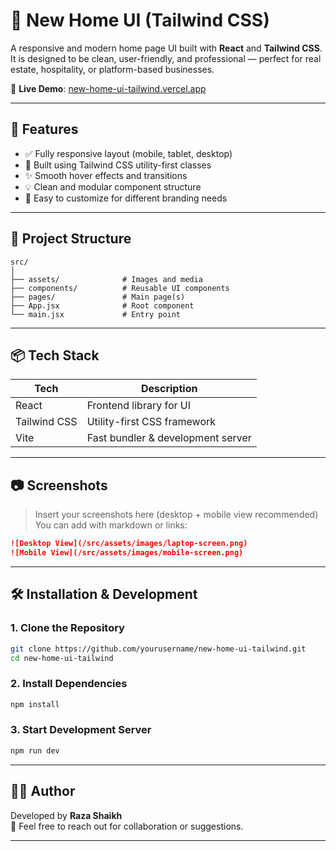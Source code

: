 
# 🏡 New Home UI (Tailwind CSS)

A responsive and modern home page UI built with **React** and **Tailwind CSS**.  
It is designed to be clean, user-friendly, and professional — perfect for real estate, hospitality, or platform-based businesses.

🔗 **Live Demo**: [new-home-ui-tailwind.vercel.app](https://new-home-ui-tailwind.vercel.app)

---

## 🚀 Features

- ✅ Fully responsive layout (mobile, tablet, desktop)
- 🎨 Built using Tailwind CSS utility-first classes
- ✨ Smooth hover effects and transitions
- 💡 Clean and modular component structure
- 🧠 Easy to customize for different branding needs

---

## 📁 Project Structure

```
src/
│
├── assets/              # Images and media
├── components/          # Reusable UI components
├── pages/               # Main page(s)
├── App.jsx              # Root component
└── main.jsx             # Entry point
```

---

## 📦 Tech Stack

| Tech          | Description                         |
|---------------|-------------------------------------|
| React         | Frontend library for UI             |
| Tailwind CSS  | Utility-first CSS framework         |
| Vite          | Fast bundler & development server   |

---

## 📷 Screenshots

> Insert your screenshots here (desktop + mobile view recommended)  
> You can add with markdown or links:

```md
![Desktop View](/src/assets/images/laptop-screen.png)
![Mobile View](/src/assets/images/mobile-screen.png)
```

---

## 🛠️ Installation & Development

### 1. Clone the Repository
```bash
git clone https://github.com/yourusername/new-home-ui-tailwind.git
cd new-home-ui-tailwind
```

### 2. Install Dependencies
```bash
npm install
```

### 3. Start Development Server
```bash
npm run dev
```

---

## 👨‍💻 Author

Developed by **Raza Shaikh**  
📧 Feel free to reach out for collaboration or suggestions.

---
